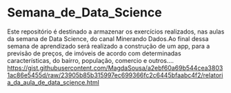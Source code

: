 # Semana_de_Data_Science
Este repositório é destinado a armazenar os exercícios realizados, nas aulas da semana de Data Science, do canal Minerando Dados.Ao final dessa semana de aprendizado será realizado a construção de um app, para a previsão de preços, de imóveis de acordo com determinadas características, do bairro, população, comercio e outros....
https://gist.githubusercontent.com/MagdaSousa/a2ebf60a69b544cea38031ac86e5455d/raw/23905b85b315997ec699366fc2c6445bfaabc4f2/relatoria_da_aula_de_data_science.html
